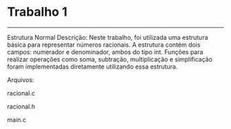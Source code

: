 #  Trabalho 1
--------
Estrutura Normal
Descrição:
Neste trabalho, foi utilizada uma estrutura básica para representar números racionais.
A estrutura contém dois campos: numerador e denominador, ambos do tipo int. Funções para realizar operações como soma, subtração, 
multiplicação e simplificação foram implementadas diretamente utilizando essa estrutura.

Arquivos:

racional.c

racional.h

main.c
